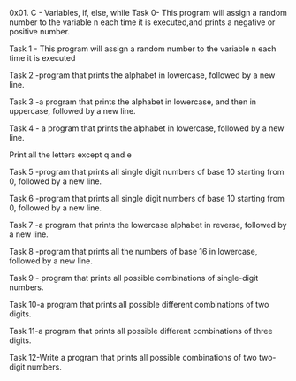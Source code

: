0x01. C - Variables, if, else, while
Task 0- This program will assign a random number to the variable n each time it is executed,and prints a negative or positive number.

Task 1 - This program will assign a random number to the variable n each time it is executed

Task 2 -program that prints the alphabet in lowercase, followed by a new line.

Task 3 -a program that prints the alphabet in lowercase, and then in uppercase, followed by a new line.

Task 4 - a program that prints the alphabet in lowercase, followed by a new line.

Print all the letters except q and e
 
Task 5 -program that prints all single digit numbers of base 10 starting from 0, followed by a new line.

Task 6 -program that prints all single digit numbers of base 10 starting from 0, followed by a new line.

Task 7 -a program that prints the lowercase alphabet in reverse, followed by a new line.

Task 8 -program that prints all the numbers of base 16 in lowercase, followed by a new line.

Task 9 - program that prints all possible combinations of single-digit numbers.

Task 10-a program that prints all possible different combinations of two digits.

Task 11-a program that prints all possible different combinations of three digits.

Task 12-Write a program that prints all possible combinations of two two-digit numbers.
